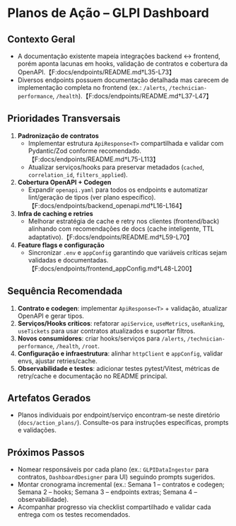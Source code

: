 # Planos de Ação – GLPI Dashboard

## Contexto Geral
- A documentação existente mapeia integrações backend ↔ frontend, porém aponta lacunas em hooks, validação de contratos e cobertura da OpenAPI.【F:docs/endpoints/README.md†L35-L73】
- Diversos endpoints possuem documentação detalhada mas carecem de implementação completa no frontend (ex.: `/alerts`, `/technician-performance`, `/health`).【F:docs/endpoints/README.md†L37-L47】

## Prioridades Transversais
1. **Padronização de contratos**  
   - Implementar estrutura `ApiResponse<T>` compartilhada e validar com Pydantic/Zod conforme recomendado.【F:docs/endpoints/README.md†L75-L113】
   - Atualizar serviços/hooks para preservar metadados (`cached`, `correlation_id`, `filters_applied`).
2. **Cobertura OpenAPI + Codegen**  
   - Expandir `openapi.yaml` para todos os endpoints e automatizar lint/geração de tipos (ver plano específico).【F:docs/endpoints/backend_openapi.md†L16-L164】
3. **Infra de caching e retries**  
   - Melhorar estratégia de cache e retry nos clientes (frontend/back) alinhando com recomendações de docs (cache inteligente, TTL adaptativo).【F:docs/endpoints/README.md†L59-L70】
4. **Feature flags e configuração**  
   - Sincronizar `.env` e `appConfig` garantindo que variáveis críticas sejam validadas e documentadas.【F:docs/endpoints/frontend_appConfig.md†L48-L200】

## Sequência Recomendada
1. **Contrato e codegen**: implementar `ApiResponse<T>` + validação, atualizar OpenAPI e gerar tipos.
2. **Serviços/Hooks críticos**: refatorar `apiService`, `useMetrics`, `useRanking`, `useTickets` para usar contratos atualizados e suportar filtros.
3. **Novos consumidores**: criar hooks/serviços para `/alerts`, `/technician-performance`, `/health`, `/root`.
4. **Configuração e infraestrutura**: alinhar `httpClient` e `appConfig`, validar envs, ajustar retries/cache.
5. **Observabilidade e testes**: adicionar testes pytest/Vitest, métricas de retry/cache e documentação no README principal.

## Artefatos Gerados
- Planos individuais por endpoint/serviço encontram-se neste diretório (`docs/action_plans/`). Consulte-os para instruções específicas, prompts e validações.

## Próximos Passos
- Nomear responsáveis por cada plano (ex.: `GLPIDataIngestor` para contratos, `DashboardDesigner` para UI) seguindo prompts sugeridos.
- Montar cronograma incremental (ex.: Semana 1 – contratos e codegen; Semana 2 – hooks; Semana 3 – endpoints extras; Semana 4 – observabilidade).
- Acompanhar progresso via checklist compartilhado e validar cada entrega com os testes recomendados.
